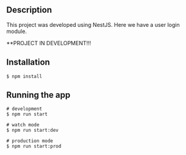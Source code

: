 ## Description
This project was developed using NestJS. Here we have a user login module.

**PROJECT IN DEVELOPMENT!!!

## Installation
```terminal
$ npm install
```

## Running the app
```terminal
# development
$ npm run start

# watch mode
$ npm run start:dev

# production mode
$ npm run start:prod
```
